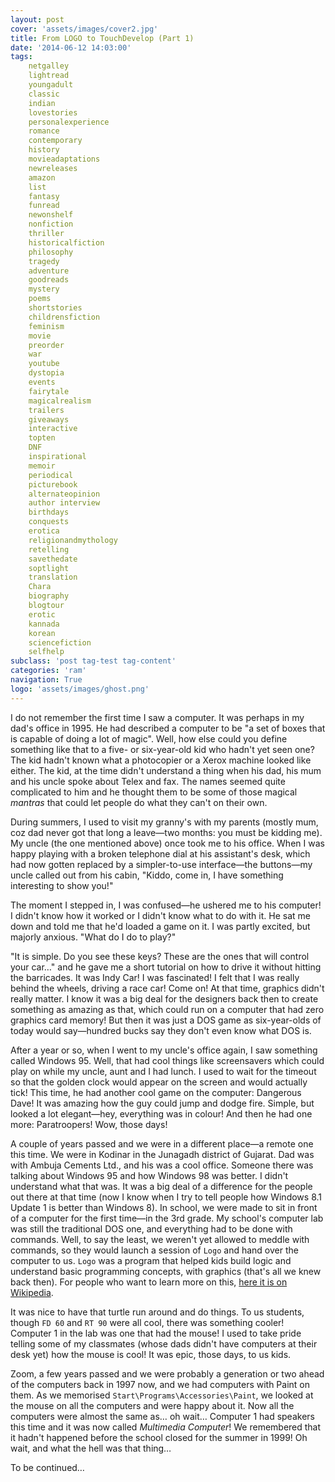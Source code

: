 ```yaml
---
layout: post
cover: 'assets/images/cover2.jpg'
title: From LOGO to TouchDevelop (Part 1)
date: '2014-06-12 14:03:00'
tags:
    netgalley
    lightread
    youngadult
    classic
    indian
    lovestories
    personalexperience
    romance
    contemporary
    history
    movieadaptations
    newreleases
    amazon
    list
    fantasy
    funread
    newonshelf
    nonfiction
    thriller
    historicalfiction
    philosophy
    tragedy
    adventure
    goodreads
    mystery
    poems
    shortstories
    childrensfiction
    feminism
    movie
    preorder
    war
    youtube
    dystopia
    events
    fairytale
    magicalrealism
    trailers
    giveaways
    interactive
    topten
    DNF
    inspirational
    memoir
    periodical
    picturebook
    alternateopinion
    author interview
    birthdays
    conquests
    erotica
    religionandmythology
    retelling
    savethedate
    soptlight
    translation
    Chara
    biography
    blogtour
    erotic
    kannada
    korean
    sciencefiction
    selfhelp
subclass: 'post tag-test tag-content'
categories: 'ram'
navigation: True
logo: 'assets/images/ghost.png'
---
```


I do not remember the first time I saw a computer. It was perhaps in my dad's office in 1995. He had described a computer to be "a set of boxes that is capable of doing a lot of magic". Well, how else could you define something like that to a five- or six-year-old kid who hadn't yet seen one? The kid hadn't known what a photocopier or a Xerox machine looked like either. The kid, at the time didn't understand a thing when his dad, his mum and his uncle spoke about Telex and fax. The names seemed quite complicated to him and he thought them to be some of those magical _mantras_ that could let people do what they can't on their own.

During summers, I used to visit my granny's with my parents (mostly mum, coz dad never got that long a leave&mdash;two months: you must be kidding me). My uncle (the one mentioned above) once took me to his office. When I was happy playing with a broken telephone dial at his assistant's desk, which had now gotten replaced by a simpler-to-use interface&mdash;the buttons&mdash;my uncle called out from his cabin, "Kiddo, come in, I have something interesting to show you!"

The moment I stepped in, I was confused&mdash;he ushered me to his computer! I didn't know how it worked or I didn't know what to do with it. He sat me down and told me that he'd loaded a game on it. I was partly excited, but majorly anxious. "What do I do to play?"

"It is simple. Do you see these keys? These are the ones that will control your car…" and he gave me a short tutorial on how to drive it without hitting the barricades. It was Indy Car! I was fascinated! I felt that I was really behind the wheels, driving a race car! Come on! At that time, graphics didn't really matter. I know it was a big deal for the designers back then to create something as amazing as that, which could run on a computer that had zero graphics card memory! But then it was just a DOS game as six-year-olds of today would say&mdash;hundred bucks say they don't even know what DOS is.

After a year or so, when I went to my uncle's office again, I saw something called Windows&nbsp;95. Well, that had cool things like screensavers which could play on while my uncle, aunt and I had lunch. I used to wait for the timeout so that the golden clock would appear on the screen and would actually tick! This time, he had another cool game on the computer: Dangerous Dave! It was amazing how the guy could jump and dodge fire. Simple, but looked a lot elegant&mdash;hey, everything was in colour! And then he had one more: Paratroopers! Wow, those days!

A couple of years passed and we were in a different place&mdash;a remote one this time. We were in Kodinar in the Junagadh district of Gujarat. Dad was with Ambuja&nbsp;Cements Ltd., and his was a cool office. Someone there was talking about Windows&nbsp;95 and how Windows&nbsp;98 was better. I didn't understand what that was. It was a big deal of a difference for the people out there at that time (now I know when I try to tell people how Windows&nbsp;8.1 Update&nbsp;1 is better than Windows&nbsp;8). In school, we were made to sit in front of a computer for the first time&mdash;in the 3rd grade. My school's computer lab was still the traditional DOS one, and everything had to be done with commands. Well, to say the least, we weren't yet allowed to meddle with commands, so they would launch a session of `Logo` and hand over the computer to us. `Logo` was a program that helped kids build logic and understand basic programming concepts, with graphics (that's all we knew back then). For people who want to learn more on this, [here it is on Wikipedia](https://en.wikipedia.org/wiki/Logo_(programming_language)).

It was nice to have that turtle run around and do things. To us students, though `FD 60` and `RT 90` were all cool, there was something cooler! Computer&nbsp;1 in the lab was one that had the mouse! I used to take pride telling some of my classmates (whose dads didn't have computers at their desk yet) how the mouse is cool! It was epic, those days, to us kids.

Zoom, a few years passed and we were probably a generation or two ahead of the computers back in 1997 now, and we had computers with Paint on them. As we memorised `Start\Programs\Accessories\Paint`, we looked at the mouse on all the computers and were happy about it. Now all the computers were almost the same as… oh wait… Computer&nbsp;1 had speakers this time and it was now called _Multimedia Computer_! We remembered that it hadn't happened before the school closed for the summer in 1999! Oh wait, and what the hell was that thing…

To be continued…
